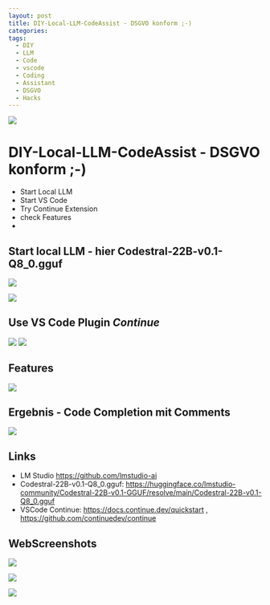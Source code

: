 ```yaml
---
layout: post
title: DIY-Local-LLM-CodeAssist - DSGVO konform ;-)
categories: 
tags:
  - DIY
  - LLM
  - Code
  - vscode
  - Coding
  - Assistant
  - DSGVO
  - Hacks
---
```


![](../pics/2024-07-01-DIY-Local-LLM-code-Assist_image_1.png)

# DIY-Local-LLM-CodeAssist - DSGVO konform ;-)

- Start Local LLM 
- Start VS Code 
- Try Continue Extension 
- check Features 
- 

## Start local LLM - hier Codestral-22B-v0.1-Q8_0.gguf


![](../pics/2024-07-01-DIY-Local-LLM-code-Assist_image_2.png)

![](../pics/2024-07-01-DIY-Local-LLM-code-Assist_image_3.png)


## Use VS Code Plugin _Continue_

![](../pics/2024-07-01-DIY-Local-LLM-code-Assist_image_4.png)
![](../pics/2024-07-01-DIY-Local-LLM-code-Assist_image_5.png)

## Features 
![](../pics/2024-07-01-DIY-Local-LLM-code-Assist_image_6.png)

## Ergebnis - Code Completion mit Comments 

![](../pics/2024-07-01-DIY-Local-LLM-code-Assist_image_7.png)

## Links

- LM Studio https://github.com/lmstudio-ai
- Codestral-22B-v0.1-Q8_0.gguf: https://huggingface.co/lmstudio-community/Codestral-22B-v0.1-GGUF/resolve/main/Codestral-22B-v0.1-Q8_0.gguf
- VSCode Continue: https://docs.continue.dev/quickstart , https://github.com/continuedev/continue

## WebScreenshots

![](../pics/2024-07-01-DIY-Local-LLM-code-Assist_image_8.png)


![](../pics/2024-07-01-DIY-Local-LLM-code-Assist_image_9.png)




![](../pics/2024-07-01-DIY-Local-LLM-code-Assist_image_10.png)
